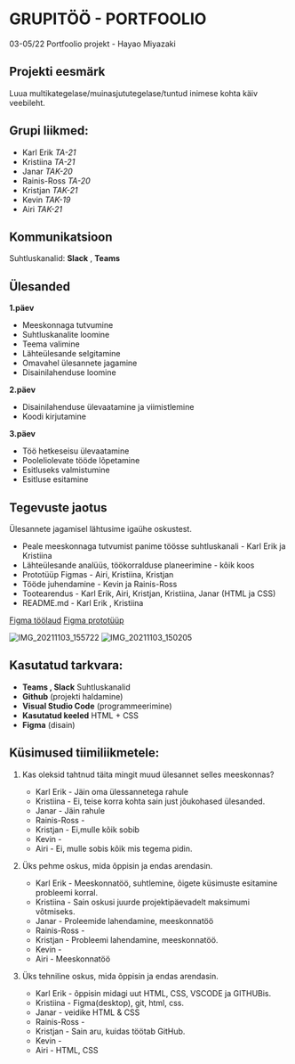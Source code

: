 # GRUPITÖÖ - PORTFOOLIO
03-05/22 Portfoolio projekt - Hayao Miyazaki

## Projekti eesmärk
Luua multikategelase/muinasjututegelase/tuntud inimese kohta käiv veebileht.

## Grupi liikmed:
- Karl Erik _TA-21_
- Kristiina _TA-21_
- Janar _TAK-20_
- Rainis-Ross _TA-20_
- Kristjan _TAK-21_
- Kevin _TAK-19_
- Airi _TAK-21_


## Kommunikatsioon
Suhtluskanalid: 
**Slack** , 
**Teams**

## Ülesanded
**1.päev**
- Meeskonnaga tutvumine
- Suhtluskanalite loomine
- Teema valimine
- Lähteülesande selgitamine
- Omavahel ülesannete jagamine
- Disainilahenduse loomine


**2.päev**
- Disainilahenduse ülevaatamine ja viimistlemine
- Koodi kirjutamine 

**3.päev**
- Töö hetkeseisu ülevaatamine
- Pooleliolevate tööde lõpetamine
- Esitluseks valmistumine
- Esitluse esitamine


## Tegevuste jaotus
Ülesannete jagamisel lähtusime igaühe oskustest.

- Peale meeskonnaga tutvumist panime töösse suhtluskanali - Karl Erik ja Kristiina  
- Lähteülesande analüüs, töökorralduse planeerimine - kõik koos
- Prototüüp Figmas - Airi, Kristiina, Kristjan
- Tööde juhendamine - Kevin ja Rainis-Ross
- Tootearendus - Karl Erik, Airi, Kristjan, Kristiina, Janar (HTML ja CSS)
- README.md - Karl Erik , Kristiina 

[Figma töölaud](https://www.figma.com/file/z2NGPkXPENtLaHSU3y64yU/Projekt?node-id=67%3A3)
[Figma prototüüp](https://www.figma.com/proto/3YbFA9gRq1baffoq2z1Ks3/Selveri-soodukad?node-id=35%3A27&scaling=scale-down&page-id=0%3A1&starting-point-node-id=35%3A27&show-proto-sidebar=1)

![IMG_20211103_155722](https://user-images.githubusercontent.com/91615781/140471497-b9c55b23-424b-406c-8c9b-fee5ac362498.jpg)
![IMG_20211103_150205](https://user-images.githubusercontent.com/91615781/140471554-82aedf22-2292-4bf1-914f-ebb3968bc334.jpg)


## Kasutatud tarkvara:
* **Teams , Slack** Suhtluskanalid 
* **Github** (projekti haldamine)
* **Visual Studio Code** (programmeerimine)
* **Kasutatud keeled** HTML + CSS
* **Figma** (disain)

## Küsimused tiimiliikmetele: 
1. Kas oleksid tahtnud täita mingit muud ülesannet selles meeskonnas?
   * Karl Erik - Jäin oma ülessannetega rahule
   * Kristiina - Ei, teise korra kohta sain just jõukohased ülesanded.
   * Janar - Jäin rahule
   * Rainis-Ross -
   * Kristjan - Ei,mulle kõik sobib
   * Kevin -
   * Airi - Ei, mulle sobis kõik mis tegema pidin.
  

2. Üks pehme oskus, mida õppisin ja endas arendasin.
   * Karl Erik - Meeskonnatöö, suhtlemine, õigete küsimuste esitamine probleemi korral.
   * Kristiina - Sain oskusi juurde projektipäevadelt maksimumi võtmiseks.
   * Janar - Proleemide lahendamine, meeskonnatöö
   * Rainis-Ross -
   * Kristjan - Probleemi lahendamine, meeskonnatöö.
   * Kevin -
   * Airi - Meeskonnatöö
   

3. Üks tehniline oskus, mida õppisin ja endas arendasin.
   * Karl Erik -  õppisin midagi uut HTML, CSS, VSCODE ja GITHUBis.
   * Kristiina - Figma(desktop), git, html, css.
   * Janar - veidike HTML & CSS
   * Rainis-Ross -
   * Kristjan - Sain aru, kuidas töötab GitHub.
   * Kevin -
   * Airi - HTML, CSS
   
